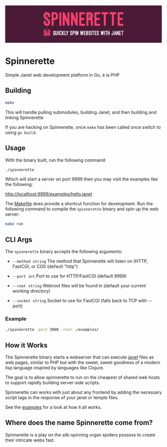 ![Spinnerette: Quickly spin websites with Janet](./docs/img/spinerette-logo-gh.svg)

# Spinnerette

Simple Janet web development platform in Go, à la PHP

## Building

```sh
make
```

This will handle pulling submodules, building Janet, and then building and
linking Spinnerette

If you are hacking on Spinnerette, once `make` has been called once switch to
using `go build`.

## Usage

With the binary built, run the following command:

```sh
./spinnerette
```

Which will start a server on port 9999 then you may visit the examples like the
following:

[http://localhost:9999/examples/hello.janet](http://localhost:9999/examples/hello.janet)

The [Makefile](./Makefile) does provide a shortcut function for development. Run
the following command to compile the `spinnerette` binary and spin up the web
server:

```sh
make run
```

## CLI Args

The `spinnerette` binary accepts the following arguments:

- `--method string`
  The method that Spinnerette will listen on (HTTP, FastCGI, or CGI) (default "http")

- `--port int`
  Port to use for HTTP/FastCGI (default 9999)

- `--root string`
  Webroot files will be found in (default your current working directory)

- `--socket string`
  Socket to use for FastCGI (falls back to TCP with --port)

### Example

```sh
./spinnerette -port 3000 -root ./examples/
```

## How it Works

The Spinnerette binary starts a webserver that can execute
[janet](https://janet-lang.org) files as web pages, similar to PHP but with the
sweet, sweet goodness of a modern lisp language inspired by languages like
Clojure.

The goal is to allow spinnerette to run on the cheapest of shared web hosts to
support rapidly building server-side scripts.

Spinnerette can works with just about any frontend by adding the necessary
script tags in the response of your janet or temple files.

See the [examples](./examples) for a look at how it all works.

## Where does the name Spinnerette come from?

Spinnerette is a play on the silk-spinning organ spiders possess to create their
intricate webs fast.
